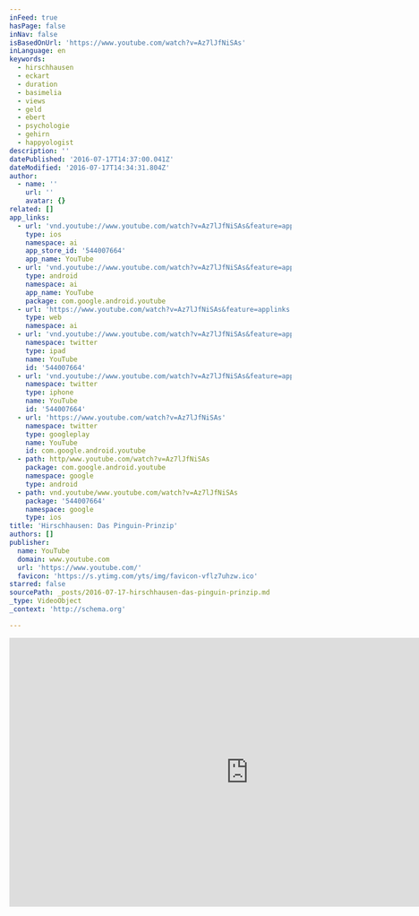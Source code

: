 ```yaml
---
inFeed: true
hasPage: false
inNav: false
isBasedOnUrl: 'https://www.youtube.com/watch?v=Az7lJfNiSAs'
inLanguage: en
keywords:
  - hirschhausen
  - eckart
  - duration
  - basimelia
  - views
  - geld
  - ebert
  - psychologie
  - gehirn
  - happyologist
description: ''
datePublished: '2016-07-17T14:37:00.041Z'
dateModified: '2016-07-17T14:34:31.804Z'
author:
  - name: ''
    url: ''
    avatar: {}
related: []
app_links:
  - url: 'vnd.youtube://www.youtube.com/watch?v=Az7lJfNiSAs&feature=applinks'
    type: ios
    namespace: ai
    app_store_id: '544007664'
    app_name: YouTube
  - url: 'vnd.youtube://www.youtube.com/watch?v=Az7lJfNiSAs&feature=applinks'
    type: android
    namespace: ai
    app_name: YouTube
    package: com.google.android.youtube
  - url: 'https://www.youtube.com/watch?v=Az7lJfNiSAs&feature=applinks'
    type: web
    namespace: ai
  - url: 'vnd.youtube://www.youtube.com/watch?v=Az7lJfNiSAs&feature=applinks'
    namespace: twitter
    type: ipad
    name: YouTube
    id: '544007664'
  - url: 'vnd.youtube://www.youtube.com/watch?v=Az7lJfNiSAs&feature=applinks'
    namespace: twitter
    type: iphone
    name: YouTube
    id: '544007664'
  - url: 'https://www.youtube.com/watch?v=Az7lJfNiSAs'
    namespace: twitter
    type: googleplay
    name: YouTube
    id: com.google.android.youtube
  - path: http/www.youtube.com/watch?v=Az7lJfNiSAs
    package: com.google.android.youtube
    namespace: google
    type: android
  - path: vnd.youtube/www.youtube.com/watch?v=Az7lJfNiSAs
    package: '544007664'
    namespace: google
    type: ios
title: 'Hirschhausen: Das Pinguin-Prinzip'
authors: []
publisher:
  name: YouTube
  domain: www.youtube.com
  url: 'https://www.youtube.com/'
  favicon: 'https://s.ytimg.com/yts/img/favicon-vflz7uhzw.ico'
starred: false
sourcePath: _posts/2016-07-17-hirschhausen-das-pinguin-prinzip.md
_type: VideoObject
_context: 'http://schema.org'

---
```

<iframe src="https://cdn.embedly.com/widgets/media.html?src=https%3A%2F%2Fwww.youtube.com%2Fembed%2FAz7lJfNiSAs%3Ffeature%3Doembed&amp;url=http%3A%2F%2Fwww.youtube.com%2Fwatch%3Fv%3DAz7lJfNiSAs&amp;image=https%3A%2F%2Fi.ytimg.com%2Fvi%2FAz7lJfNiSAs%2Fhqdefault.jpg&amp;key=b7d04c9b404c499eba89ee7072e1c4f7&amp;type=text%2Fhtml&amp;schema=youtube" width="854" height="480" scrolling="no" frameborder="0" allowfullscreen="" style=""></iframe>